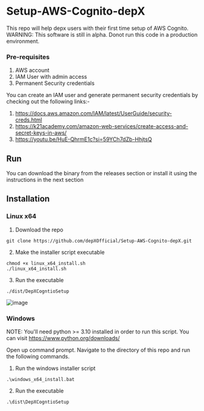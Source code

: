 # Setup-AWS-Cognito-depX
This repo will help depx users with their first time setup of AWS Cognito.
WARNING: This software is still in alpha. Donot run this code in a production environment. 

### Pre-requisites

1. AWS account
2. IAM User with admin access
3. Permanent Security credentials

You can create an IAM user and generate permanent security credentials by checking out the following links:-

1. https://docs.aws.amazon.com/IAM/latest/UserGuide/security-creds.html
2. https://k21academy.com/amazon-web-services/create-access-and-secret-keys-in-aws/
3. https://youtu.be/HuE-QhrmE1c?si=59YCh7dZb-HhjtsQ

## Run
You can download the binary from the releases section or install it using the instructions in the next section

## Installation

### Linux x64
1. Download the repo
  ```
  git clone https://github.com/depXOfficial/Setup-AWS-Cognito-depX.git
  ```
2. Make the installer script executable
  ```
  chmod +x linux_x64_install.sh
  ./linux_x64_install.sh
  ```
3. Run the executable
```
./dist/DepXCogntioSetup
```
![image](https://github.com/depXOfficial/Setup-AWS-Cognito-depX/assets/47640633/eb92e966-d363-499c-a21d-9b08e4faa15c)


### Windows

NOTE: You'll need python >= 3.10 installed in order to run this script. You can visit https://www.python.org/downloads/

Open up command prompt. Navigate to the directory of this repo and run the following commands.

1. Run the windows installer script
  ```
  .\windows_x64_install.bat
  ```
2. Run the executable
  ```
  .\dist\DepXCogntioSetup
  ```
